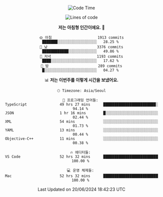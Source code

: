<div align="center">

<br />

 <!--START_SECTION:waka-->
![Code Time](http://img.shields.io/badge/Code%20Time-2%2C686%20hrs%209%20mins-blue)

![Lines of code](https://img.shields.io/badge/%EC%A0%80%EB%8A%94%20%EC%97%AC%ED%83%9C%EA%B9%8C%EC%A7%80%20-3.9%20million%20%EC%A4%84%EC%9D%98%20%EC%BD%94%EB%93%9C%EB%A5%BC%20%EC%9E%91%EC%84%B1%ED%96%88%EC%96%B4%EC%9A%94.-blue)

**저는 아침형 인간이에요. 🐤** 

```text
🌞 아침                     1913 commits        ███████░░░░░░░░░░░░░░░░░░   28.25 % 
🌆 낮　                     3376 commits        ████████████░░░░░░░░░░░░░   49.86 % 
🌃 저녁                     1193 commits        ████░░░░░░░░░░░░░░░░░░░░░   17.62 % 
🌙 밤　                     289 commits         █░░░░░░░░░░░░░░░░░░░░░░░░   04.27 % 
```


📊 **저는 이번주를 이렇게 시간을 보냈어요.** 

```text
🕑︎ Timezone: Asia/Seoul

💬 프로그래밍 언어들: 
TypeScript               49 hrs 27 mins      ████████████████████████░   94.14 % 
JSON                     1 hr 16 mins        █░░░░░░░░░░░░░░░░░░░░░░░░   02.44 % 
XML                      54 mins             ░░░░░░░░░░░░░░░░░░░░░░░░░   01.73 % 
YAML                     13 mins             ░░░░░░░░░░░░░░░░░░░░░░░░░   00.44 % 
Objective-C++            11 mins             ░░░░░░░░░░░░░░░░░░░░░░░░░   00.38 % 

🔥 에디터들: 
VS Code                  52 hrs 32 mins      █████████████████████████   100.00 % 

💻 운영 체제들: 
Mac                      52 hrs 32 mins      █████████████████████████   100.00 % 
```


 Last Updated on 20/06/2024 18:42:23 UTC
<!--END_SECTION:waka-->

</div>
